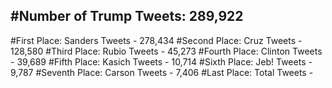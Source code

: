 #Number of Trump Tweets: 289,922
---
#First Place: Sanders Tweets - 278,434
#Second Place: Cruz Tweets - 128,580
#Third Place: Rubio Tweets - 45,273
#Fourth Place: Clinton Tweets - 39,689
#Fifth Place: Kasich Tweets - 10,714
#Sixth Place: Jeb! Tweets - 9,787
#Seventh Place: Carson Tweets - 7,406
#Last Place: Total Tweets -  
